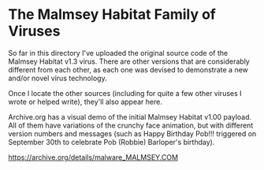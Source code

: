 # The Malmsey Habitat Family of Viruses

So far in this directory I've uploaded the original source code of the Malmsey Habitat v1.3 virus. There are other versions that are considerably different from each other, as each one was devised to demonstrate a new and/or novel virus technology.

Once I locate the other sources (including for quite a few other viruses I wrote or helped write), they'll also appear here.

Archive.org has a visual demo of the initial Malmsey Habitat v1.00 payload. All of them have variations of the crunchy face animation, but with different version numbers and messages (such as Happy Birthday Pob!!! triggered on September 30th to celebrate Pob (Robbie) Barloper's birthday).

https://archive.org/details/malware_MALMSEY.COM

